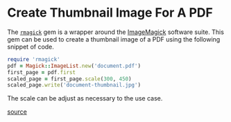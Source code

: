 # Create Thumbnail Image For A PDF

The [`rmagick`](https://rmagick.github.io/) gem is a wrapper around the
[ImageMagick](http://www.imagemagick.org/script/index.php) software suite.
This gem can be used to create a thumbnail image of a PDF using the
following snippet of code.

```ruby
require 'rmagick'
pdf = Magick::ImageList.new('document.pdf')
first_page = pdf.first
scaled_page = first_page.scale(300, 450)
scaled_page.write('document-thumbnail.jpg')
```

The scale can be adjust as necessary to the use case.

[source](http://stackoverflow.com/questions/65250/convert-a-doc-or-pdf-to-an-image-and-display-a-thumbnail-in-ruby)
